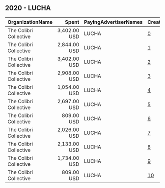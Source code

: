 ## 2020 - LUCHA 
|OrganizationName|Spent|PayingAdvertiserNames|CreativeUrls|Impressions|Genders|AgeBrackets|CountryCodes|BillingAddresses|CandidateBallotInformation|
|:---|---:|:---|:---|---:|:---|:---|:---|:---|:---|
|The Colibri Collective|3,402.00 USD|LUCHA|[0](https://www.snap.com/political-ads/asset/d5d72f210782cded4b12890e5654dc6db09a6065e5d1e89c15346d23172bffed?mediaType=mp4)|1,006,639||18+|united states|"1425 N 1st St #100,Phoenix,85004,US"|Joe Biden|
|The Colibri Collective|2,844.00 USD|LUCHA|[1](https://www.snap.com/political-ads/asset/a13edc13387893024e90370ef59c065e7240965d2ac4e9f0f49ff2fb636919f5?mediaType=mp4)|837,731||18-34|united states|"1425 N 1st St #100,Phoenix,85004,US"|Vote|
|The Colibri Collective|3,402.00 USD|LUCHA|[2](https://www.snap.com/political-ads/asset/c14473914398b88da2090ee1315284ccdb8ea2fa4791e181672c0b2b4dd3e62a?mediaType=mp4)|982,152||18+|united states|"1425 N 1st St #100,Phoenix,85004,US"|Mark Kelly|
|The Colibri Collective|2,908.00 USD|LUCHA|[3](https://www.snap.com/political-ads/asset/657715b022c1c3fa015ab8c5e4f007c7c01c71c2f7c29dfe3abc60af3e8d86ae?mediaType=mp4)|1,610,393|||united states|"1425 N 1st St #100,Phoenix,85004,US"|No Prop 207|
|The Colibri Collective|1,054.00 USD|LUCHA|[4](https://www.snap.com/political-ads/asset/7088defa7e4db0b3bbbc4f903406b6dff0d8e4b3a195ba04dd1d071945bba36c?mediaType=mp4)|714,845||49-|united states|"1425 N 1st St #100,Phoenix,85004,US"|Vote|
|The Colibri Collective|2,697.00 USD|LUCHA|[5](https://www.snap.com/political-ads/asset/326f720e9e5ced7e06ffb70f571fd3b029c5030c951df804de70c011eec28fb8?mediaType=mp4)|598,781|||united states|"1425 N 1st St #100,Phoenix,85004,US"|Joe Biden|
|The Colibri Collective|809.00 USD|LUCHA|[6](https://www.snap.com/political-ads/asset/6731f492f7e1dcc73249ffa60d0338300b1d826fcc0554d98d7877c31532d0ec?mediaType=mp4)|247,739||40-|united states|"1425 N 1st St #100,Phoenix,85004,US"|VOTE BLUE|
|The Colibri Collective|2,026.00 USD|LUCHA|[7](https://www.snap.com/political-ads/asset/ccc2a717a3dcd2f9b47f98f3abb0605fd98e43bd870f89e9a9ad6861ea6c2063?mediaType=mp4)|284,781||18+|united states|"1425 N 1st St #100,Phoenix,85004,US"|Joe Biden Mark Kelly|
|The Colibri Collective|2,133.00 USD|LUCHA|[8](https://www.snap.com/political-ads/asset/c0146b51a688230eeabee03d7be47c86626918f9287df5c2d34fb1c0b4d485cb?mediaType=mp4)|504,348||18+|united states|"1425 N 1st St #100,Phoenix,85004,US"|Joe Biden Mark Kelly|
|The Colibri Collective|1,734.00 USD|LUCHA|[9](https://www.snap.com/political-ads/asset/d76e9913b6bb25e762c9eed5e0608b7524c853ed5132eb0b77b07ef5f293302d?mediaType=mp4)|245,357||18+|united states|"1425 N 1st St #100,Phoenix,85004,US"|Joe Biden Mark Kelly|
|The Colibri Collective|809.00 USD|LUCHA|[10](https://www.snap.com/political-ads/asset/9e9765b14bdd374295ad08ed1239110fb740f7fe4c855358150d2a1cf9bc26a5?mediaType=mp4)|257,439||40-|united states|"1425 N 1st St #100,Phoenix,85004,US"|VOTE BLUE|
